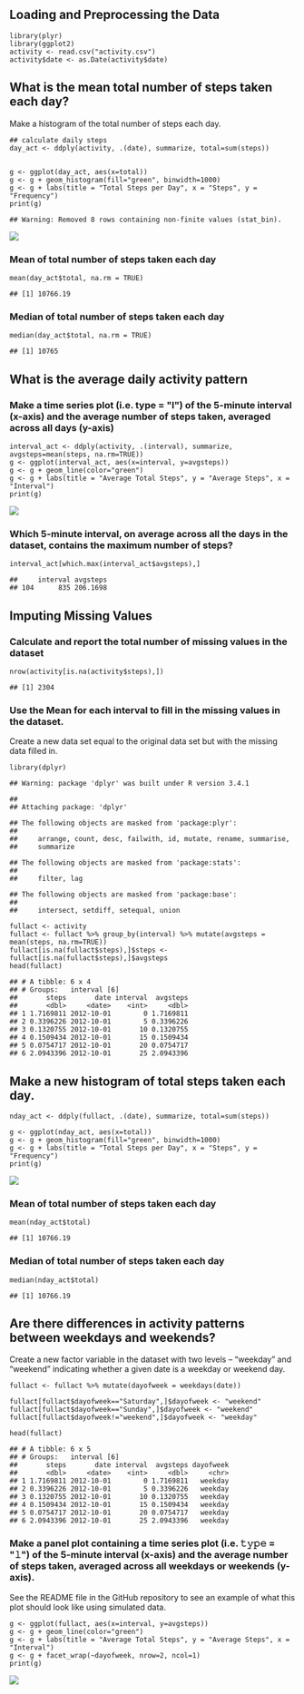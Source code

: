 Loading and Preprocessing the Data
----------------------------------

    library(plyr)
    library(ggplot2)
    activity <- read.csv("activity.csv")
    activity$date <- as.Date(activity$date)

What is the mean total number of steps taken each day?
------------------------------------------------------

Make a histogram of the total number of steps each day.

    ## calculate daily steps
    day_act <- ddply(activity, .(date), summarize, total=sum(steps))


    g <- ggplot(day_act, aes(x=total))
    g <- g + geom_histogram(fill="green", binwidth=1000)
    g <- g + labs(title = "Total Steps per Day", x = "Steps", y = "Frequency")
    print(g)

    ## Warning: Removed 8 rows containing non-finite values (stat_bin).

![](PA1_template_files/figure-markdown_strict/unnamed-chunk-2-1.png)

### Mean of total number of steps taken each day

    mean(day_act$total, na.rm = TRUE)

    ## [1] 10766.19

### Median of total number of steps taken each day

    median(day_act$total, na.rm = TRUE)

    ## [1] 10765

What is the average daily activity pattern
------------------------------------------

### Make a time series plot (i.e. type = "l") of the 5-minute interval (x-axis) and the average number of steps taken, averaged across all days (y-axis)

    interval_act <- ddply(activity, .(interval), summarize, avgsteps=mean(steps, na.rm=TRUE))
    g <- ggplot(interval_act, aes(x=interval, y=avgsteps))
    g <- g + geom_line(color="green")
    g <- g + labs(title = "Average Total Steps", y = "Average Steps", x = "Interval")
    print(g)

![](PA1_template_files/figure-markdown_strict/unnamed-chunk-5-1.png)

### Which 5-minute interval, on average across all the days in the dataset, contains the maximum number of steps?

    interval_act[which.max(interval_act$avgsteps),]

    ##     interval avgsteps
    ## 104      835 206.1698

Imputing Missing Values
-----------------------

### Calculate and report the total number of missing values in the dataset

    nrow(activity[is.na(activity$steps),])

    ## [1] 2304

### Use the Mean for each interval to fill in the missing values in the dataset.

Create a new data set equal to the original data set but with the
missing data filled in.

    library(dplyr)

    ## Warning: package 'dplyr' was built under R version 3.4.1

    ## 
    ## Attaching package: 'dplyr'

    ## The following objects are masked from 'package:plyr':
    ## 
    ##     arrange, count, desc, failwith, id, mutate, rename, summarise,
    ##     summarize

    ## The following objects are masked from 'package:stats':
    ## 
    ##     filter, lag

    ## The following objects are masked from 'package:base':
    ## 
    ##     intersect, setdiff, setequal, union

    fullact <- activity
    fullact <- fullact %>% group_by(interval) %>% mutate(avgsteps = mean(steps, na.rm=TRUE))
    fullact[is.na(fullact$steps),]$steps <- fullact[is.na(fullact$steps),]$avgsteps
    head(fullact)

    ## # A tibble: 6 x 4
    ## # Groups:   interval [6]
    ##       steps       date interval  avgsteps
    ##       <dbl>     <date>    <int>     <dbl>
    ## 1 1.7169811 2012-10-01        0 1.7169811
    ## 2 0.3396226 2012-10-01        5 0.3396226
    ## 3 0.1320755 2012-10-01       10 0.1320755
    ## 4 0.1509434 2012-10-01       15 0.1509434
    ## 5 0.0754717 2012-10-01       20 0.0754717
    ## 6 2.0943396 2012-10-01       25 2.0943396

Make a new histogram of total steps taken each day.
---------------------------------------------------

    nday_act <- ddply(fullact, .(date), summarize, total=sum(steps))

    g <- ggplot(nday_act, aes(x=total))
    g <- g + geom_histogram(fill="green", binwidth=1000)
    g <- g + labs(title = "Total Steps per Day", x = "Steps", y = "Frequency")
    print(g)

![](PA1_template_files/figure-markdown_strict/unnamed-chunk-9-1.png)

### Mean of total number of steps taken each day

    mean(nday_act$total)

    ## [1] 10766.19

### Median of total number of steps taken each day

    median(nday_act$total)

    ## [1] 10766.19

Are there differences in activity patterns between weekdays and weekends?
-------------------------------------------------------------------------

Create a new factor variable in the dataset with two levels – “weekday”
and “weekend” indicating whether a given date is a weekday or weekend
day.

    fullact <- fullact %>% mutate(dayofweek = weekdays(date))

    fullact[fullact$dayofweek=="Saturday",]$dayofweek <- "weekend"
    fullact[fullact$dayofweek=="Sunday",]$dayofweek <- "weekend"
    fullact[fullact$dayofweek!="weekend",]$dayofweek <- "weekday"

    head(fullact)

    ## # A tibble: 6 x 5
    ## # Groups:   interval [6]
    ##       steps       date interval  avgsteps dayofweek
    ##       <dbl>     <date>    <int>     <dbl>     <chr>
    ## 1 1.7169811 2012-10-01        0 1.7169811   weekday
    ## 2 0.3396226 2012-10-01        5 0.3396226   weekday
    ## 3 0.1320755 2012-10-01       10 0.1320755   weekday
    ## 4 0.1509434 2012-10-01       15 0.1509434   weekday
    ## 5 0.0754717 2012-10-01       20 0.0754717   weekday
    ## 6 2.0943396 2012-10-01       25 2.0943396   weekday

### Make a panel plot containing a time series plot (i.e. 𝚝𝚢𝚙𝚎 = "𝚕") of the 5-minute interval (x-axis) and the average number of steps taken, averaged across all weekdays or weekends (y-axis).

See the README file in the GitHub repository to see an example of what
this plot should look like using simulated data.

    g <- ggplot(fullact, aes(x=interval, y=avgsteps))
    g <- g + geom_line(color="green")
    g <- g + labs(title = "Average Total Steps", y = "Average Steps", x = "Interval")
    g <- g + facet_wrap(~dayofweek, nrow=2, ncol=1)
    print(g)

![](PA1_template_files/figure-markdown_strict/unnamed-chunk-13-1.png)
